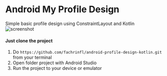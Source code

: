 # Android My Profile Design
Simple basic profile design using ConstraintLayout and Kotlin
<br/>
![screenshot](https://user-images.githubusercontent.com/28708584/43992056-c9d153a0-9da2-11e8-8789-263d9e92993f.png)
<br/>
#### Just clone the project
1. Do ```https://github.com/fachrinfl/android-profile-design-kotlin.git``` from your terminal <br/>
2. Open folder project with Android Studio <br/>
3. Run the project to your device or emulator <br/>